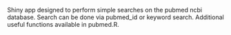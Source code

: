 Shiny app designed to perform simple searches on the pubmed ncbi database. 
Search can be done via pubmed_id or keyword search. 
Additional useful functions available in pubmed.R. 
